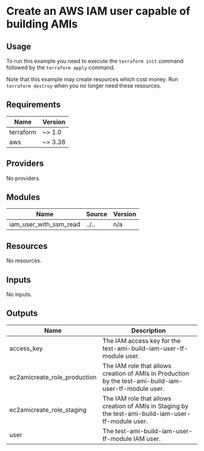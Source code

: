 # Create an AWS IAM user capable of building AMIs #

## Usage ##

To run this example you need to execute the `terraform init` command
followed by the `terraform apply` command.

Note that this example may create resources which cost money. Run
`terraform destroy` when you no longer need these resources.

## Requirements ##

| Name | Version |
|------|---------|
| terraform | ~> 1.0 |
| aws | ~> 3.38 |

## Providers ##

No providers.

## Modules ##

| Name | Source | Version |
|------|--------|---------|
| iam\_user\_with\_ssm\_read | ../.. | n/a |

## Resources ##

No resources.

## Inputs ##

No inputs.

## Outputs ##

| Name | Description |
|------|-------------|
| access\_key | The IAM access key for the test-ami-build-iam-user-tf-module user. |
| ec2amicreate\_role\_production | The IAM role that allows creation of AMIs in Production by the test-ami-build-iam-user-tf-module user. |
| ec2amicreate\_role\_staging | The IAM role that allows creation of AMIs in Staging by the test-ami-build-iam-user-tf-module user. |
| user | The test-ami-build-iam-user-tf-module IAM user. |
